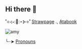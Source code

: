 ## Hi there 👋

˚⟡⊰⋆::gem::⋆⊱⟡˚ [Strawpage](https://moximon.straw.page) ., [Atabook](https://moiemon.atabook.org/)

![amy](https://github.com/user-attachments/assets/e12fa712-96c8-4fae-991c-a42d9537c84c)


 ╰┈➤ [Pronouns](https://en.pronouns.page/@glaxianmoxn)



<!--
**jeweltheiff/jeweltheiff** is a ✨ _special_ ✨ repository because its `README.md` (this file) appears on your GitHub profile.

Here are some ideas to get you started:

- 🔭 I’m currently working on ...
- 🌱 I’m currently learning ...
- 👯 I’m looking to collaborate on ...
- 🤔 I’m looking for help with ...
- 💬 Ask me about ...
- 📫 How to reach me: ...
- 😄 Pronouns: ...
- ⚡ Fun fact: ...
-->
